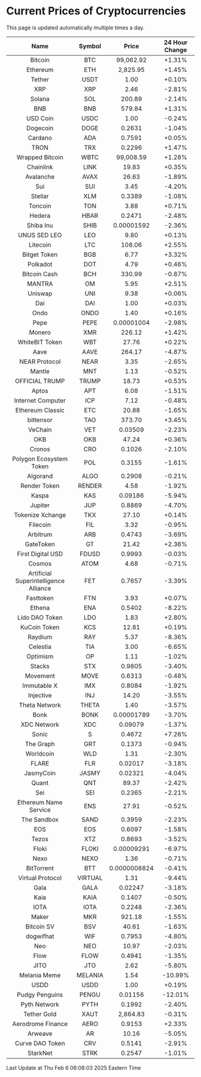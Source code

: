 # Current Prices of Cryptocurrencies
This page is updated automatically multiple times a day.

| Name | Symbol | Price | 24 Hour Change |
| :---: |:---:| :---: | :---: |
| Bitcoin | BTC | 99,062.92 | +1.31% |
| Ethereum | ETH | 2,825.95 | +1.45% |
| Tether | USDT | 1.00 | +0.10% |
| XRP | XRP | 2.46 | -2.81% |
| Solana | SOL | 200.89 | -2.14% |
| BNB | BNB | 579.84 | +1.31% |
| USD Coin | USDC | 1.00 | -0.24% |
| Dogecoin | DOGE | 0.2631 | -1.04% |
| Cardano | ADA | 0.7591 | +0.05% |
| TRON | TRX | 0.2296 | +1.47% |
| Wrapped Bitcoin | WBTC | 99,008.59 | +1.28% |
| Chainlink | LINK | 19.83 | +0.35% |
| Avalanche | AVAX | 26.63 | -1.89% |
| Sui | SUI | 3.45 | -4.20% |
| Stellar | XLM | 0.3389 | -1.08% |
| Toncoin | TON | 3.88 | +0.71% |
| Hedera | HBAR | 0.2471 | -2.48% |
| Shiba Inu | SHIB | 0.00001592 | -2.36% |
| UNUS SED LEO | LEO | 9.80 | +0.13% |
| Litecoin | LTC | 108.06 | +2.55% |
| Bitget Token | BGB | 6.77 | +3.32% |
| Polkadot | DOT | 4.79 | +0.46% |
| Bitcoin Cash | BCH | 330.99 | -0.87% |
| MANTRA | OM | 5.95 | +2.51% |
| Uniswap | UNI | 9.38 | +0.06% |
| Dai | DAI | 1.00 | +0.03% |
| Ondo | ONDO | 1.40 | +0.16% |
| Pepe | PEPE | 0.00001004 | -2.98% |
| Monero | XMR | 226.12 | +1.42% |
| WhiteBIT Token | WBT | 27.76 | +0.22% |
| Aave | AAVE | 264.17 | -4.87% |
| NEAR Protocol | NEAR | 3.35 | -2.65% |
| Mantle | MNT | 1.13 | -0.52% |
| OFFICIAL TRUMP | TRUMP | 18.73 | +0.53% |
| Aptos | APT | 6.08 | -1.51% |
| Internet Computer | ICP | 7.12 | -0.48% |
| Ethereum Classic | ETC | 20.88 | -1.65% |
| bittensor | TAO | 373.70 | +3.45% |
| VeChain | VET | 0.03509 | -2.23% |
| OKB | OKB | 47.24 | +0.36% |
| Cronos | CRO | 0.1026 | -2.10% |
| Polygon Ecosystem Token | POL | 0.3155 | -1.61% |
| Algorand | ALGO | 0.2908 | -0.21% |
| Render Token | RENDER | 4.58 | -1.92% |
| Kaspa | KAS | 0.09186 | -5.94% |
| Jupiter | JUP | 0.8869 | -4.70% |
| Tokenize Xchange | TKX | 27.10 | +0.14% |
| Filecoin | FIL | 3.32 | -0.95% |
| Arbitrum | ARB | 0.4743 | -3.69% |
| GateToken | GT | 21.42 | +2.36% |
| First Digital USD | FDUSD | 0.9993 | -0.03% |
| Cosmos | ATOM | 4.68 | -0.71% |
| Artificial Superintelligence Alliance | FET | 0.7657 | -3.39% |
| Fasttoken | FTN | 3.93 | +0.07% |
| Ethena | ENA | 0.5402 | -8.22% |
| Lido DAO Token | LDO | 1.83 | +2.80% |
| KuCoin Token | KCS | 12.81 | +0.19% |
| Raydium | RAY | 5.37 | -8.36% |
| Celestia | TIA | 3.00 | -6.65% |
| Optimism | OP | 1.11 | -1.02% |
| Stacks | STX | 0.9805 | -3.40% |
| Movement | MOVE | 0.6313 | -0.48% |
| Immutable X | IMX | 0.8084 | -1.92% |
| Injective | INJ | 14.20 | -3.55% |
| Theta Network | THETA | 1.40 | -3.57% |
| Bonk | BONK | 0.00001789 | -3.70% |
| XDC Network | XDC | 0.09079 | -1.37% |
| Sonic | S | 0.4672 | +7.26% |
| The Graph | GRT | 0.1373 | -0.94% |
| Worldcoin | WLD | 1.31 | -2.30% |
| FLARE | FLR | 0.02017 | -3.18% |
| JasmyCoin | JASMY | 0.02321 | -4.04% |
| Quant | QNT | 89.37 | -2.42% |
| Sei | SEI | 0.2365 | -2.21% |
| Ethereum Name Service | ENS | 27.91 | -0.52% |
| The Sandbox | SAND | 0.3959 | -2.23% |
| EOS | EOS | 0.6097 | -1.58% |
| Tezos | XTZ | 0.8693 | -3.52% |
| Floki | FLOKI | 0.00009291 | -6.97% |
| Nexo | NEXO | 1.36 | -0.71% |
| BitTorrent | BTT | 0.0000008824 | -0.41% |
| Virtual Protocol | VIRTUAL | 1.31 | -9.44% |
| Gala | GALA | 0.02247 | -3.18% |
| Kaia | KAIA | 0.1407 | -0.50% |
| IOTA | IOTA | 0.2248 | -2.36% |
| Maker | MKR | 921.18 | -1.55% |
| Bitcoin SV | BSV | 40.61 | -1.63% |
| dogwifhat | WIF | 0.7953 | -4.80% |
| Neo | NEO | 10.97 | -2.03% |
| Flow | FLOW | 0.4941 | -1.35% |
| JITO | JTO | 2.62 | -5.80% |
| Melania Meme | MELANIA | 1.54 | -10.99% |
| USDD | USDD | 1.00 | +0.19% |
| Pudgy Penguins | PENGU | 0.01156 | -12.01% |
| Pyth Network | PYTH | 0.1992 | -2.40% |
| Tether Gold | XAUT | 2,864.83 | -0.31% |
| Aerodrome Finance | AERO | 0.9153 | +2.33% |
| Arweave | AR | 10.16 | -5.05% |
| Curve DAO Token | CRV | 0.5141 | -2.91% |
| StarkNet | STRK | 0.2547 | -1.01% |

Last Update at Thu Feb  6 06:08:03 2025 Eastern Time
